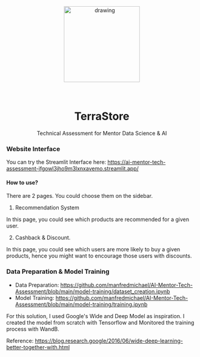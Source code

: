 

<div align="center">
<img src="https://scontent.fcgk42-1.fna.fbcdn.net/v/t39.30808-1/327178808_710452637414345_956158677198095703_n.png?stp=dst-png_p120x120&_nc_cat=110&ccb=1-7&_nc_sid=4da83f&_nc_ohc=WwFbJYYHLy8AX-WiVM7&_nc_ht=scontent.fcgk42-1.fna&oh=00_AfDWUTAd61a2aqNbW4jkge86mdX40bxJXmfoqJrT896fSQ&oe=65EAB7EC" alt="drawing" width="200"/>
  
<br/>
<br/>
<br/>

# TerraStore
Technical Assessment for Mentor Data Science & AI
</div>

### Website Interface

You can try the Streamlit Interface here: https://ai-mentor-tech-assessment-jfgowl3jho9m3lxnxavemo.streamlit.app/

#### How to use?

There are 2 pages. You could choose them on the sidebar.

1. Recommendation System

In this page, you could see which products are recommended for a given user.

2. Cashback & Discount.

In this page, you could see which users are more likely to buy a given products, hence you might want to encourage those users with discounts.

### Data Preparation & Model Training

* Data Preparation: https://github.com/manfredmichael/AI-Mentor-Tech-Assessment/blob/main/model-training/dataset_creation.ipynb
* Model Training: https://github.com/manfredmichael/AI-Mentor-Tech-Assessment/blob/main/model-training/training.ipynb

For this solution, I used Google's Wide and Deep Model as inspiration. I created the model from scratch with Tensorflow and Monitored the training process with WandB.

Reference: https://blog.research.google/2016/06/wide-deep-learning-better-together-with.html


